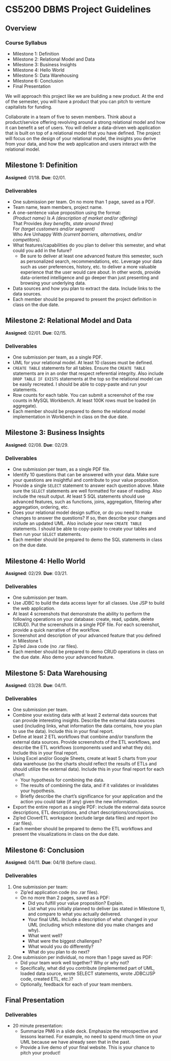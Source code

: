 # CS5200 DBMS Project Guidelines

## Overview

### Course Syllabus

- Milestone 1: Definition
- Milestone 2: Relational Model and Data
- Milestone 3: Business Insights
- Milestone 4: Hello World
- Milestone 5: Data Warehousing
- Milestone 6: Conclusion
- Final Presentation

We will approach this project like we are building a new product. At the end of the semester, you will have a product that you can pitch to venture capitalists for funding.

Collaborate in a team of five to seven members. Think about a product/service offering revolving around a strong relational model and how it can benefit a set of users. You will deliver a data-driven web application that is built on top of a relational model that you have defined. The project will focus on the design of your relational model, the insights you derive from your data, and how the web application and users interact with the relational model.


## Milestone 1: Definition

**Assigned**: 01/18. **Due**: 02/01.

### Deliverables

- One submission per team. On no more than 1 page, saved as a PDF.
- Team name, team members, project name.
- A one-sentence value proposition using the format:  
  *(Product name) Is A (description of market and/or offering)*  
  That Provides *(key benefits, state around three)*  
  For *(target customers and/or segment)*  
  Who Are Unhappy With *(current barriers, alternatives, and/or competitors)*.
- What features/capabilities do you plan to deliver this semester, and what could you add in the future?
  - Be sure to deliver at least one advanced feature this semester, such as personalized search, recommendations, etc. Leverage your data such as user preferences, history, etc. to deliver a more valuable experience that the user would care about. In other words, provide data-oriented intelligence and go deeper than just presenting and browsing your underlying data.
- Data sources and how you plan to extract the data. Include links to the data sources.
- Each member should be prepared to present the project definition in class on the due date.

## Milestone 2: Relational Model and Data

**Assigned**: 02/01. **Due**: 02/15.

### Deliverables

- One submission per team, as a single PDF.
- UML for your relational model. At least 10 classes must be defined.
- `CREATE TABLE` statements for all tables. Ensure the `CREATE TABLE` statements are in an order that respect referential integrity. Also include `DROP TABLE IF EXISTS` statements at the top so the relational model can be easily recreated. I should be able to copy-paste and run your statements.
- Row counts for each table. You can submit a screenshot of the row counts in MySQL Workbench. At least 100K rows must be loaded (in aggregate).
- Each member should be prepared to demo the relational model implementation in Workbench in class on the due date.

## Milestone 3: Business Insights

**Assigned**: 02/08. **Due**: 02/29.

### Deliverables

- One submission per team, as a single PDF file.
- Identify 10 questions that can be answered with your data. Make sure your questions are insightful and contribute to your value proposition.
- Provide a single `SELECT` statement to answer each question above. Make sure the `SELECT` statements are well formatted for ease of reading. Also include the result output. At least 5 SQL statements should use advanced features, such as functions, joins, aggregation, filtering after aggregation, ordering, etc.
- Does your relational model design suffice, or do you need to make changes to answer the questions? If so, then describe your changes and include an updated UML. Also include your new `CREATE TABLE` statements. I should be able to copy-paste to create your tables and then run your `SELECT` statements.
- Each member should be prepared to demo the SQL statements in class on the due date.

## Milestone 4: Hello World

**Assigned**: 02/29. **Due**: 03/21.

### Deliverables

- One submission per team.
- Use JDBC to build the data access layer for all classes. Use JSP to build the web application.
- At least 4 screenshots that demonstrate the ability to perform the following operations on your database: create, read, update, delete (CRUD). Put the screenshots in a single PDF file. For each screenshot, provide a quick narrative of the workflow.
- Screenshot and description of your advanced feature that you defined in Milestone 1.
- Zip’ed Java code (no .rar files).
- Each member should be prepared to demo CRUD operations in class on the due date. Also demo your advanced feature.

## Milestone 5: Data Warehousing

**Assigned**: 03/28. **Due**: 04/11.

### Deliverables

- One submission per team.
- Combine your existing data with at least 2 external data sources that can provide interesting insights. Describe the external data sources used (including links, what information the data contains, how you plan to use the data). Include this in your final report.
- Define at least 2 ETL workflows that combine and/or transform the external data sources. Provide screenshots of the ETL workflows, and describe the ETL workflows (components used and what they do). Include this in your final report.
- Using Excel and/or Google Sheets, create at least 5 charts from your data warehouse (so the charts should reflect the results of ETLs and should utilize the external data). Include this in your final report for each chart:
  - Your hypothesis for combining the data.
  - The results of combining the data, and if it validates or invalidates your hypothesis.
  - Briefly describe the chart’s significance for your application and the action you could take (if any) given the new information.
- Export the entire report as a single PDF: include the external data source descriptions, ETL descriptions, and chart descriptions/conclusions.
- Zip’ed CloverETL workspace (exclude large data files) and report (no .rar files).
- Each member should be prepared to demo the ETL workflows and present the visualizations in class on the due date.

## Milestone 6: Conclusion

**Assigned**: 04/11. **Due**: 04/18 (before class).

### Deliverables

1. One submission per team:
   - Zip’ed application code (no .rar files).
   - On no more than 2 pages, saved as a PDF:
     - Did you fulfill your value proposition? Explain.
     - List what you initially planned to deliver (as stated in Milestone 1), and compare to what you actually delivered.
     - Your final UML. Include a description of what changed in your UML (including which milestone did you make changes and why).
     - What went well?
     - What were the biggest challenges?
     - What would you do differently?
     - What do you plan to do next?
2. One submission per individual, no more than 1 page saved as PDF:
   - Did your team work well together? Why or why not?
   - Specifically, what did you contribute (implemented part of UML, loaded data source, wrote SELECT statements, wrote JDBC/JSP code, created ETL, etc.)?
   - Optionally, feedback for each of your team members.

## Final Presentation

### Deliverables

- 20 minute presentation:
  - Summarize PM6 in a slide deck. Emphasize the retrospective and lessons learned. For example, no need to spend much time on your UML because we have already seen that in the past.
  - Provide a live demo of your final website. This is your chance to pitch your product!

